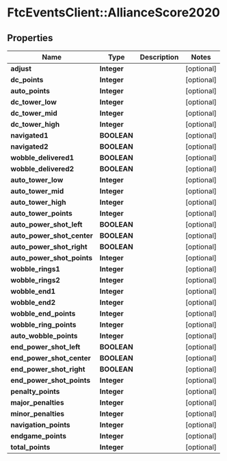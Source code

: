 # FtcEventsClient::AllianceScore2020

## Properties
Name | Type | Description | Notes
------------ | ------------- | ------------- | -------------
**adjust** | **Integer** |  | [optional] 
**dc_points** | **Integer** |  | [optional] 
**auto_points** | **Integer** |  | [optional] 
**dc_tower_low** | **Integer** |  | [optional] 
**dc_tower_mid** | **Integer** |  | [optional] 
**dc_tower_high** | **Integer** |  | [optional] 
**navigated1** | **BOOLEAN** |  | [optional] 
**navigated2** | **BOOLEAN** |  | [optional] 
**wobble_delivered1** | **BOOLEAN** |  | [optional] 
**wobble_delivered2** | **BOOLEAN** |  | [optional] 
**auto_tower_low** | **Integer** |  | [optional] 
**auto_tower_mid** | **Integer** |  | [optional] 
**auto_tower_high** | **Integer** |  | [optional] 
**auto_tower_points** | **Integer** |  | [optional] 
**auto_power_shot_left** | **BOOLEAN** |  | [optional] 
**auto_power_shot_center** | **BOOLEAN** |  | [optional] 
**auto_power_shot_right** | **BOOLEAN** |  | [optional] 
**auto_power_shot_points** | **Integer** |  | [optional] 
**wobble_rings1** | **Integer** |  | [optional] 
**wobble_rings2** | **Integer** |  | [optional] 
**wobble_end1** | **Integer** |  | [optional] 
**wobble_end2** | **Integer** |  | [optional] 
**wobble_end_points** | **Integer** |  | [optional] 
**wobble_ring_points** | **Integer** |  | [optional] 
**auto_wobble_points** | **Integer** |  | [optional] 
**end_power_shot_left** | **BOOLEAN** |  | [optional] 
**end_power_shot_center** | **BOOLEAN** |  | [optional] 
**end_power_shot_right** | **BOOLEAN** |  | [optional] 
**end_power_shot_points** | **Integer** |  | [optional] 
**penalty_points** | **Integer** |  | [optional] 
**major_penalties** | **Integer** |  | [optional] 
**minor_penalties** | **Integer** |  | [optional] 
**navigation_points** | **Integer** |  | [optional] 
**endgame_points** | **Integer** |  | [optional] 
**total_points** | **Integer** |  | [optional] 

